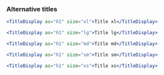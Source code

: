 ### Alternative titles

```jsx
<TitleDisplay as="h1" size="xl">Title xl</TitleDisplay>
```

```jsx
<TitleDisplay as="h1" size="lg">Title lg</TitleDisplay>
```

```jsx
<TitleDisplay as="h1" size="md">Title md</TitleDisplay>
```

```jsx
<TitleDisplay as="h1" size="sm">Title sm</TitleDisplay>
```

```jsx
<TitleDisplay as="h1" size="xs">Title xs</TitleDisplay>
```
